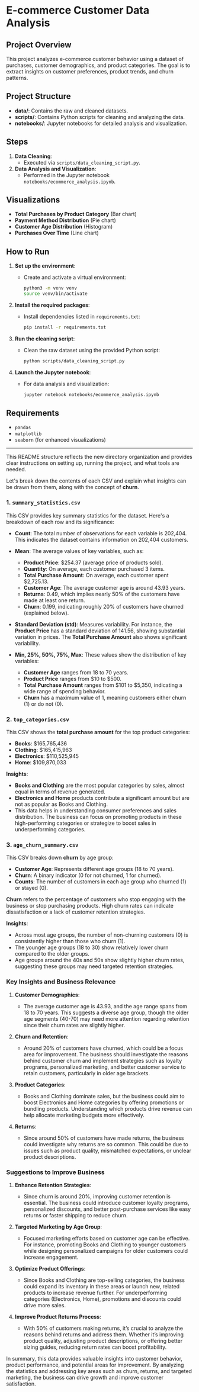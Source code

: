 # E-commerce Customer Data Analysis

## Project Overview

This project analyzes e-commerce customer behavior using a dataset of purchases, customer demographics, and product categories. The goal is to extract insights on customer preferences, product trends, and churn patterns.

## Project Structure

- **data/**: Contains the raw and cleaned datasets.
- **scripts/**: Contains Python scripts for cleaning and analyzing the data.
- **notebooks/**: Jupyter notebooks for detailed analysis and visualization.

## Steps

1. **Data Cleaning**:
   - Executed via `scripts/data_cleaning_script.py`.
2. **Data Analysis and Visualization**:
   - Performed in the Jupyter notebook `notebooks/ecommerce_analysis.ipynb`.

## Visualizations

- **Total Purchases by Product Category** (Bar chart)
- **Payment Method Distribution** (Pie chart)
- **Customer Age Distribution** (Histogram)
- **Purchases Over Time** (Line chart)

## How to Run

1. **Set up the environment**:

   - Create and activate a virtual environment:
     ```bash
     python3 -m venv venv
     source venv/bin/activate
     ```

2. **Install the required packages**:

   - Install dependencies listed in `requirements.txt`:
     ```bash
     pip install -r requirements.txt
     ```

3. **Run the cleaning script**:

   - Clean the raw dataset using the provided Python script:
     ```bash
     python scripts/data_cleaning_script.py
     ```

4. **Launch the Jupyter notebook**:
   - For data analysis and visualization:
     ```bash
     jupyter notebook notebooks/ecommerce_analysis.ipynb
     ```

## Requirements

- `pandas`
- `matplotlib`
- `seaborn` (for enhanced visualizations)

---

This README structure reflects the new directory organization and provides clear instructions on setting up, running the project, and what tools are needed.

Let's break down the contents of each CSV and explain what insights can be drawn from them, along with the concept of **churn**.

### 1. **`summary_statistics.csv`**

This CSV provides key summary statistics for the dataset. Here's a breakdown of each row and its significance:

- **Count**: The total number of observations for each variable is 202,404. This indicates the dataset contains information on 202,404 customers.
- **Mean**: The average values of key variables, such as:

  - **Product Price**: \$254.37 (average price of products sold).
  - **Quantity**: On average, each customer purchased 3 items.
  - **Total Purchase Amount**: On average, each customer spent \$2,725.13.
  - **Customer Age**: The average customer age is around 43.93 years.
  - **Returns**: 0.49, which implies nearly 50% of the customers have made at least one return.
  - **Churn**: 0.199, indicating roughly 20% of customers have churned (explained below).

- **Standard Deviation (std)**: Measures variability. For instance, the **Product Price** has a standard deviation of 141.56, showing substantial variation in prices. The **Total Purchase Amount** also shows significant variability.

- **Min, 25%, 50%, 75%, Max**: These values show the distribution of key variables:
  - **Customer Age** ranges from 18 to 70 years.
  - **Product Price** ranges from \$10 to \$500.
  - **Total Purchase Amount** ranges from \$101 to \$5,350, indicating a wide range of spending behavior.
  - **Churn** has a maximum value of 1, meaning customers either churn (1) or do not (0).

### 2. **`top_categories.csv`**

This CSV shows the **total purchase amount** for the top product categories:

- **Books**: \$165,765,436
- **Clothing**: \$165,415,963
- **Electronics**: \$110,525,945
- **Home**: \$109,870,033

**Insights**:

- **Books and Clothing** are the most popular categories by sales, almost equal in terms of revenue generated.
- **Electronics and Home** products contribute a significant amount but are not as popular as Books and Clothing.
- This data helps in understanding consumer preferences and sales distribution. The business can focus on promoting products in these high-performing categories or strategize to boost sales in underperforming categories.

### 3. **`age_churn_summary.csv`**

This CSV breaks down **churn** by age group:

- **Customer Age**: Represents different age groups (18 to 70 years).
- **Churn**: A binary indicator (0 for not churned, 1 for churned).
- **Counts**: The number of customers in each age group who churned (1) or stayed (0).

**Churn** refers to the percentage of customers who stop engaging with the business or stop purchasing products. High churn rates can indicate dissatisfaction or a lack of customer retention strategies.

**Insights**:

- Across most age groups, the number of non-churning customers (0) is consistently higher than those who churn (1).
- The younger age groups (18 to 30) show relatively lower churn compared to the older groups.
- Age groups around the 40s and 50s show slightly higher churn rates, suggesting these groups may need targeted retention strategies.

### Key Insights and Business Relevance

1. **Customer Demographics**:

   - The average customer age is 43.93, and the age range spans from 18 to 70 years. This suggests a diverse age group, though the older age segments (40-70) may need more attention regarding retention since their churn rates are slightly higher.

2. **Churn and Retention**:

   - Around 20% of customers have churned, which could be a focus area for improvement. The business should investigate the reasons behind customer churn and implement strategies such as loyalty programs, personalized marketing, and better customer service to retain customers, particularly in older age brackets.

3. **Product Categories**:

   - Books and Clothing dominate sales, but the business could aim to boost Electronics and Home categories by offering promotions or bundling products. Understanding which products drive revenue can help allocate marketing budgets more effectively.

4. **Returns**:
   - Since around 50% of customers have made returns, the business could investigate why returns are so common. This could be due to issues such as product quality, mismatched expectations, or unclear product descriptions.

### Suggestions to Improve Business

1. **Enhance Retention Strategies**:

   - Since churn is around 20%, improving customer retention is essential. The business could introduce customer loyalty programs, personalized discounts, and better post-purchase services like easy returns or faster shipping to reduce churn.

2. **Targeted Marketing by Age Group**:

   - Focused marketing efforts based on customer age can be effective. For instance, promoting Books and Clothing to younger customers while designing personalized campaigns for older customers could increase engagement.

3. **Optimize Product Offerings**:

   - Since Books and Clothing are top-selling categories, the business could expand its inventory in these areas or launch new, related products to increase revenue further. For underperforming categories (Electronics, Home), promotions and discounts could drive more sales.

4. **Improve Product Returns Process**:
   - With 50% of customers making returns, it’s crucial to analyze the reasons behind returns and address them. Whether it’s improving product quality, adjusting product descriptions, or offering better sizing guides, reducing return rates can boost profitability.

In summary, this data provides valuable insights into customer behavior, product performance, and potential areas for improvement. By analyzing the statistics and addressing key areas such as churn, returns, and targeted marketing, the business can drive growth and improve customer satisfaction.
